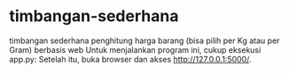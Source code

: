# timbangan-sederhana
timbangan sederhana penghitung harga barang (bisa pilih per Kg atau per Gram) berbasis web
Untuk menjalankan program ini, cukup eksekusi app.py:
Setelah itu, buka browser dan akses http://127.0.0.1:5000/.
